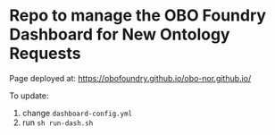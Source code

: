 # Repo to manage the OBO Foundry Dashboard for New Ontology Requests

Page deployed at: https://obofoundry.github.io/obo-nor.github.io/

To update:

1. change `dashboard-config.yml`
2. run `sh run-dash.sh`
